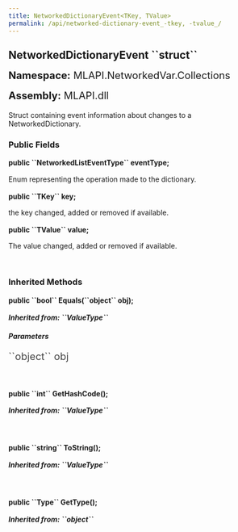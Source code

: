 ```yaml
---
title: NetworkedDictionaryEvent<TKey, TValue>
permalink: /api/networked-dictionary-event_-tkey, -tvalue_/
---
```


<div style="line-height: 1;">
	<h2 markdown="1">NetworkedDictionaryEvent<TKey, TValue> ``struct``</h2>
	<p style="font-size: 20px;"><b>Namespace:</b> MLAPI.NetworkedVar.Collections</p>
	<p style="font-size: 20px;"><b>Assembly:</b> MLAPI.dll</p>
</div>
<p>Struct containing event information about changes to a NetworkedDictionary.</p>

<div>
	<h3 markdown="1">Public Fields</h3>
	<div style="line-height: 1;">
		<h4 markdown="1"><b>public ``NetworkedListEventType<TKey, TValue>`` eventType;</b></h4>
		<p>Enum representing the operation made to the dictionary.</p>
	</div>
	<div style="line-height: 1;">
		<h4 markdown="1"><b>public ``TKey`` key;</b></h4>
		<p>the key changed, added or removed if available.</p>
	</div>
	<div style="line-height: 1;">
		<h4 markdown="1"><b>public ``TValue`` value;</b></h4>
		<p>The value changed, added or removed if available.</p>
	</div>
</div>
<br>
<div>
	<h3 markdown="1">Inherited Methods</h3>
	<div style="line-height: 1;">
		<h4 markdown="1"><b>public ``bool`` Equals(``object`` obj);</b></h4>
		<h5 markdown="1">Inherited from: ``ValueType``</h5>
		<h5><b>Parameters</b></h5>
		<div>
			<p style="font-size: 20px; color: #444;" markdown="1">``object`` obj</p>
		</div>
	</div>
	<br>
	<div style="line-height: 1;">
		<h4 markdown="1"><b>public ``int`` GetHashCode();</b></h4>
		<h5 markdown="1">Inherited from: ``ValueType``</h5>
	</div>
	<br>
	<div style="line-height: 1;">
		<h4 markdown="1"><b>public ``string`` ToString();</b></h4>
		<h5 markdown="1">Inherited from: ``ValueType``</h5>
	</div>
	<br>
	<div style="line-height: 1;">
		<h4 markdown="1"><b>public ``Type`` GetType();</b></h4>
		<h5 markdown="1">Inherited from: ``object``</h5>
	</div>
</div>
<br>
